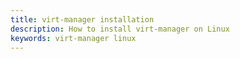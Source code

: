 ```yaml
---
title: virt-manager installation
description: How to install virt-manager on Linux
keywords: virt-manager linux
---
```


